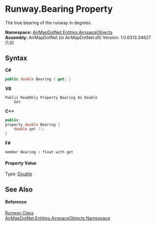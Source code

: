 # Runway.Bearing Property 
 

The true bearing of the runway in degrees.

**Namespace:**&nbsp;<a href="N_AirMapDotNet_Entities_AirspaceObjects">AirMapDotNet.Entities.AirspaceObjects</a><br />**Assembly:**&nbsp;AirMapDotNet (in AirMapDotNet.dll) Version: 1.0.6313.34627 (1.0)

## Syntax

**C#**<br />
``` C#
public double Bearing { get; }
```

**VB**<br />
``` VB
Public ReadOnly Property Bearing As Double
	Get
```

**C++**<br />
``` C++
public:
property double Bearing {
	double get ();
}
```

**F#**<br />
``` F#
member Bearing : float with get

```


#### Property Value
Type: <a href="http://msdn2.microsoft.com/en-us/library/643eft0t" target="_blank">Double</a>

## See Also


#### Reference
<a href="T_AirMapDotNet_Entities_AirspaceObjects_Runway">Runway Class</a><br /><a href="N_AirMapDotNet_Entities_AirspaceObjects">AirMapDotNet.Entities.AirspaceObjects Namespace</a><br />